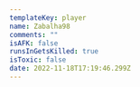 ```yaml
---
templateKey: player
name: Zabalha98
comments: ""
isAFK: false
runsInGetsKilled: true
isToxic: false
date: 2022-11-18T17:19:46.299Z
---
```

